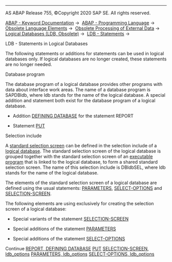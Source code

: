   

* * *

AS ABAP Release 755, ©Copyright 2020 SAP SE. All rights reserved.

[ABAP - Keyword Documentation](javascript:call_link\('abenabap.htm'\)) →  [ABAP - Programming Language](javascript:call_link\('abenabap_reference.htm'\)) →  [Obsolete Language Elements](javascript:call_link\('abenabap_obsolete.htm'\)) →  [Obsolete Processing of External Data](javascript:call_link\('abendata_storage_obsolete.htm'\)) →  [Logical Databases (LDB, Obsolete)](javascript:call_link\('abenldb.htm'\)) →  [LDB - Statements](javascript:call_link\('abenldb_abap_statements.htm'\)) → 

LDB - Statements in Logical Databases

The following statements or additions for statements can be used in logical databases only. If logical databases are no longer created, these statements are no longer needed.

Database program

The database program of a logical database provides other programs with data about interface work areas. The name of a database program is SAPDBldb, where ldb stands for the name of the logical database. A special addition and statement both exist for the database program of a logical database.

-   Addition [DEFINING DATABASE](javascript:call_link\('abapreport_defining.htm'\)) for the statement REPORT

-   Statement [PUT](javascript:call_link\('abapput.htm'\))

Selection include

A [standard selection screen](javascript:call_link\('abenstandard_selscreen_glosry.htm'\) "Glossary Entry") can be defined in the selection include of a [logical database](javascript:call_link\('abenlogical_data_base_glosry.htm'\) "Glossary Entry"). The standard selection screen of the logical database is grouped together with the standard selection screen of an [executable program](javascript:call_link\('abenexecutable_program_glosry.htm'\) "Glossary Entry") that is linked to the logical database, to form a shared standard selection screen. The name of this selection include is DBldbSEL, where ldb stands for the name of the logical database.

The elements of the standard selection screen of a logical database are defined using the usual statements: [PARAMETERS](javascript:call_link\('abapparameters.htm'\)), [SELECT-OPTIONS](javascript:call_link\('abapselect-options.htm'\)) and [SELECTION-SCREEN](javascript:call_link\('abapselection-screen.htm'\)).

The following elements are using exclusively for creating the selection screen of a logical database:

-   Special variants of the statement [SELECTION-SCREEN](javascript:call_link\('abapselection-screen_ldb.htm'\))

-   Special additions of the statement [PARAMETERS](javascript:call_link\('abapparameters_ldb.htm'\))

-   Special additions of the statement [SELECT-OPTIONS](javascript:call_link\('abapselect-options_ldb.htm'\))

Continue
[REPORT, DEFINING DATABASE](javascript:call_link\('abapreport_defining.htm'\))
[PUT](javascript:call_link\('abapput.htm'\))
[SELECTION-SCREEN, ldb\_options](javascript:call_link\('abapselection-screen_ldb.htm'\))
[PARAMETERS, ldb\_options](javascript:call_link\('abapparameters_ldb.htm'\))
[SELECT-OPTIONS, ldb\_options](javascript:call_link\('abapselect-options_ldb.htm'\))